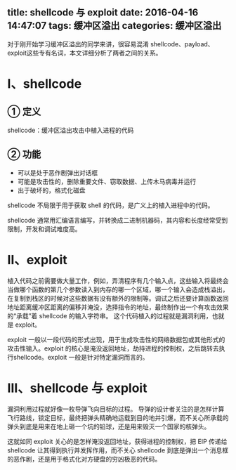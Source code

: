 title: shellcode 与 exploit
date: 2016-04-16 14:47:07
tags: 缓冲区溢出
categories: 缓冲区溢出
---
对于刚开始学习缓冲区溢出的同学来讲，很容易混淆 shellcode、payload、exploit这些专有名词，本文详细分析了两者之间的关系。
# Ⅰ、shellcode
## ① 定义
shellcode：缓冲区溢出攻击中植入进程的代码
## ② 功能
- 可以是处于恶作剧弹出对话框
- 可能是攻击性的，删除重要文件、窃取数据、上传木马病毒并运行
- 出于破坏的，格式化磁盘

shellcode 不局限于用于获取 shell 的代码，是广义上的植入进程中的代码。

shellcode 通常用汇编语言编写，并转换成二进制机器码，其内容和长度经常受到限制，开发和调试难度高。

# Ⅱ、exploit
植入代码之前需要做大量工作，例如，弄清程序有几个输入点，这些输入将最终会当做哪个函数的第几个参数读入到内存的哪一个区域，哪一个输入会造成栈溢出，在复制到栈区的时候对这些数据有没有额外的限制等。调试之后还要计算函数返回地址距离缓冲区距离的偏移并淹没，选择指令的地址，最终制作出一个有攻击效果的“承载”着 shellcode 的输入字符串。
这个代码植入的过程就是漏洞利用，也就是 exploit。

exploit 一般以一段代码的形式出现，用于生成攻击性的网络数据包或其他形式的攻击性输入。exploit 的核心是淹没返回地址，劫持进程的控制权，之后跳转去执行shellcode。exploit 一般是针对特定漏洞而言的。

# Ⅲ、shellcode 与 exploit
漏洞利用过程就好像一枚导弹飞向目标的过程。
导弹的设计者关注的是怎样计算飞行路线，锁定目标，最终把弹头精确地运载到目的地并引爆，而不关心所承载的弹头到底是用来在地上砸一个坑的铅球，还是用来毁灭一个国家的核弹头。

这就如同 exploit 关心的是怎样淹没返回地址，获得进程的控制权，把 EIP 传递给 shellcode 让其得到执行并发挥作用，而不关心 shellcode 到底是弹出一个消息框的恶作剧，还是用于格式化对方硬盘的穷凶极恶的代码。


